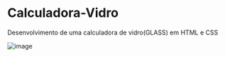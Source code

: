 # Calculadora-Vidro
Desenvolvimento de uma calculadora de vidro(GLASS) em HTML e CSS

![image](https://user-images.githubusercontent.com/14321414/131253303-08c5f055-0fcd-4651-a013-930ab6e69c5c.png)
